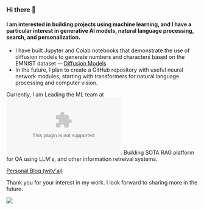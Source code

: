 ### Hi there 👋

#### I am interested in building projects using machine learning, and I have a particular interest in generative AI models, natural language processing, search, and personalization. 

- I have built Jupyter and Colab notebooks that demonstrate the use of diffusion models to generate numbers and characters based on the EMNIST dataset -- [Diffusion Models]
- In the future, I plan to create a GitHub repository with useful neural network modules, starting with transformers for natural language processing and computer vision.

Currently, I am Leading the ML team at ![Needl.ai](www.needl.ai). Building SOTA RAG platform for QA using LLM's, and other information retreival systems. 

[Personal Blog (wity'ai)]

Thank you for your interest in my work. I look forward to sharing more in the future.

[diffusion models]: https://github.com/varun-ml/diffusion-models-tutorial
[Personal Blog (wity'ai)]: https://varun-ml.github.io 
![](https://komarev.com/ghpvc/?username=varun-ml&color=green)
